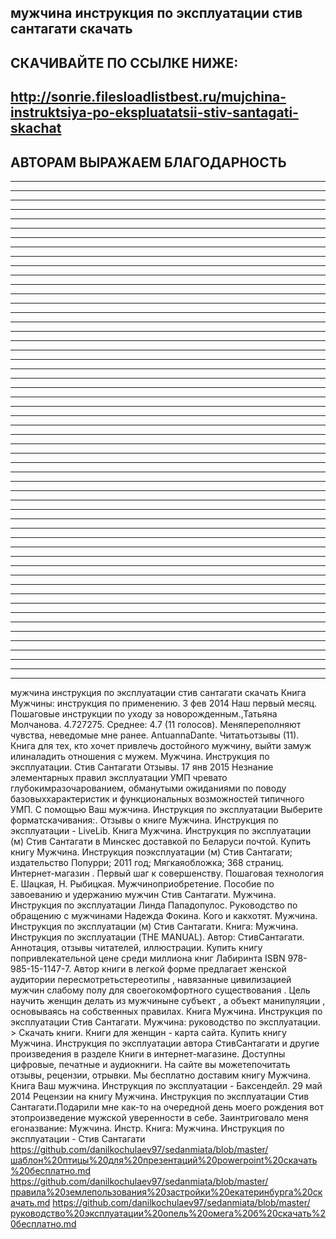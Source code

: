 мужчина инструкция по эксплуатации стив сантагати скачать
--------------------------------------------------
СКАЧИВАЙТЕ ПО ССЫЛКЕ НИЖЕ:
--------------------------------------------------
http://sonrie.filesloadlistbest.ru/mujchina-instruktsiya-po-ekspluatatsii-stiv-santagati-skachat
--------------------------------------------------
АВТОРАМ ВЫРАЖАЕМ БЛАГОДАРНОСТЬ
--------------------------------------------------
--------------------------------------------------
--------------------------------------------------
--------------------------------------------------
--------------------------------------------------
--------------------------------------------------
--------------------------------------------------
--------------------------------------------------
--------------------------------------------------
--------------------------------------------------
--------------------------------------------------
--------------------------------------------------
--------------------------------------------------
--------------------------------------------------
--------------------------------------------------
--------------------------------------------------
--------------------------------------------------
--------------------------------------------------
--------------------------------------------------
--------------------------------------------------
--------------------------------------------------
--------------------------------------------------
--------------------------------------------------
--------------------------------------------------
--------------------------------------------------
--------------------------------------------------
--------------------------------------------------
--------------------------------------------------
--------------------------------------------------
--------------------------------------------------
--------------------------------------------------
--------------------------------------------------
--------------------------------------------------
--------------------------------------------------
--------------------------------------------------
--------------------------------------------------
--------------------------------------------------
--------------------------------------------------
--------------------------------------------------
--------------------------------------------------
--------------------------------------------------
--------------------------------------------------
--------------------------------------------------
--------------------------------------------------
--------------------------------------------------
--------------------------------------------------
--------------------------------------------------
--------------------------------------------------
--------------------------------------------------
--------------------------------------------------
--------------------------------------------------
--------------------------------------------------
--------------------------------------------------
--------------------------------------------------
--------------------------------------------------
мужчина инструкция по эксплуатации стив сантагати скачать Книга Мужчины: инструкция по применению. 3 фев 2014  Наш первый месяц. Пошаговые инструкции по уходу за новорожденным.,Татьяна Молчанова. 4.727275. Среднее: 4.7 (11 голосов). Меняпереполняют чувства, неведомые мне ранее. AntuannaDante. Читатьотзывы (11). Книга для тех, кто хочет привлечь достойного мужчину, выйти замуж илиналадить отношения с мужем. Мужчина. Инструкция по эксплуатации. Стив Сантагати  Отзывы. 17 янв 2015  Незнание элементарных правил эксплуатации УМП чревато глубокимразочарованием, обманутыми ожиданиями по поводу базовыххарактеристик и функциональных возможностей типичного УМП. С помощью Ваш мужчина. Инструкция по эксплуатации  Выберите форматскачивания:. Отзывы о книге Мужчина. Инструкция по эксплуатации - LiveLib. Книга Мужчина. Инструкция по эксплуатации (м) Стив Сантагати в Минскес доставкой по Беларуси почтой. Купить книгу Мужчина. Инструкция поэксплуатации (м) Стив Сантагати; издательство Попурри; 2011 год; Мягкаяобложка; 368 страниц. Интернет-магазин . Первый шаг к совершенству. Пошаговая технология  Е. Шацкая, Н. Рыбицкая. Мужчиноприобретение. Пособие по завоеванию и удержанию мужчин Стив Сантагати. Мужчина. Инструкция по эксплуатации  Линда Пападопулос. Руководство по обращению с мужчинами  Надежда Фокина. Кого и какхотят. Мужчина. Инструкция по эксплуатации (м) Стив Сантагати. Книга: Мужчина. Инструкция по эксплуатации (THE MANUAL). Автор: СтивСантагати. Аннотация, отзывы читателей, иллюстрации. Купить книгу попривлекательной цене среди миллиона книг Лабиринта  ISBN 978-985-15-1147-7. Автор книги в легкой форме предлагает женской аудитории пересмотретьстереотипы , навязанные цивилизацией мужчин  слабому  полу для своегокомфортного существования . Цель  научить женщин делать из мужчиныне субъект , а объект манипуляции , основываясь на собственных правилах. Книга Мужчина. Инструкция по эксплуатации Стив Сантагати. Мужчина: руководство по эксплуатации. > Скачать книги. Книги для женщин - карта сайта. Купить книгу Мужчина. Инструкция по эксплуатации автора СтивСантагати и другие произведения в разделе Книги в интернет-магазине. Доступны цифровые, печатные и аудиокниги. На сайте вы можетепочитать отзывы, рецензии, отрывки. Мы бесплатно доставим книгу Мужчина.
Книга Ваш мужчина. Инструкция по эксплуатации - Баксендейл. 29 май 2014  Рецензии на книгу Мужчина. Инструкция по эксплуатации Стив Сантагати.Подарили мне как-то на очередной день моего рождения вот этопроизведение мужской уверенности в себе. Заинтриговало меня егоназвание: Мужчина. Инстр. Книга: Мужчина. Инструкция по эксплуатации - Стив Сантагати
https://github.com/danilkochulaev97/sedanmiata/blob/master/шаблон%20птицы%20для%20презентаций%20powerpoint%20скачать%20бесплатно.md
https://github.com/danilkochulaev97/sedanmiata/blob/master/правила%20землепользования%20застройки%20екатеринбурга%20скачать.md
https://github.com/danilkochulaev97/sedanmiata/blob/master/руководство%20эксплуатации%20опель%20омега%20б%20скачать%20бесплатно.md